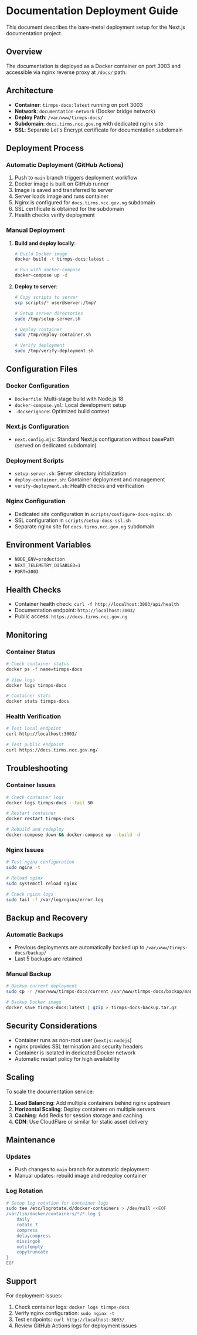 # Documentation Deployment Guide

This document describes the bare-metal deployment setup for the Next.js documentation project.

## Overview

The documentation is deployed as a Docker container on port 3003 and accessible via nginx reverse proxy at `/docs/` path.

## Architecture

- **Container**: `tirmps-docs:latest` running on port 3003
- **Network**: `documentation-network` (Docker bridge network)
- **Deploy Path**: `/var/www/tirmps-docs/`
- **Subdomain**: `docs.tirms.ncc.gov.ng` with dedicated nginx site
- **SSL**: Separate Let's Encrypt certificate for documentation subdomain

## Deployment Process

### Automatic Deployment (GitHub Actions)

1. Push to `main` branch triggers deployment workflow
2. Docker image is built on GitHub runner
3. Image is saved and transferred to server
4. Server loads image and runs container
5. Nginx is configured for `docs.tirms.ncc.gov.ng` subdomain
6. SSL certificate is obtained for the subdomain
7. Health checks verify deployment

### Manual Deployment

1. **Build and deploy locally**:
   ```bash
   # Build Docker image
   docker build -t tirmps-docs:latest .
   
   # Run with docker-compose
   docker-compose up -d
   ```

2. **Deploy to server**:
   ```bash
   # Copy scripts to server
   scp scripts/* user@server:/tmp/
   
   # Setup server directories
   sudo /tmp/setup-server.sh
   
   # Deploy container
   sudo /tmp/deploy-container.sh
   
   # Verify deployment
   sudo /tmp/verify-deployment.sh
   ```

## Configuration Files

### Docker Configuration
- `Dockerfile`: Multi-stage build with Node.js 18
- `docker-compose.yml`: Local development setup
- `.dockerignore`: Optimized build context

### Next.js Configuration
- `next.config.mjs`: Standard Next.js configuration without basePath (served on dedicated subdomain)

### Deployment Scripts
- `setup-server.sh`: Server directory initialization
- `deploy-container.sh`: Container deployment and management
- `verify-deployment.sh`: Health checks and verification

### Nginx Configuration
- Dedicated site configuration in `scripts/configure-docs-nginx.sh`
- SSL configuration in `scripts/setup-docs-ssl.sh`
- Separate nginx site for `docs.tirms.ncc.gov.ng` subdomain

## Environment Variables

- `NODE_ENV=production`
- `NEXT_TELEMETRY_DISABLED=1`
- `PORT=3003`

## Health Checks

- Container health check: `curl -f http://localhost:3003/api/health`
- Documentation endpoint: `http://localhost:3003/`
- Public access: `https://docs.tirms.ncc.gov.ng`

## Monitoring

### Container Status
```bash
# Check container status
docker ps -f name=tirmps-docs

# View logs
docker logs tirmps-docs

# Container stats
docker stats tirmps-docs
```

### Health Verification
```bash
# Test local endpoint
curl http://localhost:3003/

# Test public endpoint
curl https://docs.tirms.ncc.gov.ng/
```

## Troubleshooting

### Container Issues
```bash
# Check container logs
docker logs tirmps-docs --tail 50

# Restart container
docker restart tirmps-docs

# Rebuild and redeploy
docker-compose down && docker-compose up --build -d
```

### Nginx Issues
```bash
# Test nginx configuration
sudo nginx -t

# Reload nginx
sudo systemctl reload nginx

# Check nginx logs
sudo tail -f /var/log/nginx/error.log
```

## Backup and Recovery

### Automatic Backups
- Previous deployments are automatically backed up to `/var/www/tirmps-docs/backup/`
- Last 5 backups are retained

### Manual Backup
```bash
# Backup current deployment
sudo cp -r /var/www/tirmps-docs/current /var/www/tirmps-docs/backup/manual-$(date +%Y%m%d_%H%M%S)

# Backup Docker image
docker save tirmps-docs:latest | gzip > tirmps-docs-backup.tar.gz
```

## Security Considerations

- Container runs as non-root user (`nextjs:nodejs`)
- nginx provides SSL termination and security headers
- Container is isolated in dedicated Docker network
- Automatic restart policy for high availability

## Scaling

To scale the documentation service:

1. **Load Balancing**: Add multiple containers behind nginx upstream
2. **Horizontal Scaling**: Deploy containers on multiple servers
3. **Caching**: Add Redis for session storage and caching
4. **CDN**: Use CloudFlare or similar for static asset delivery

## Maintenance

### Updates
- Push changes to `main` branch for automatic deployment
- Manual updates: rebuild image and redeploy container

### Log Rotation
```bash
# Setup log rotation for container logs
sudo tee /etc/logrotate.d/docker-containers > /dev/null <<EOF
/var/lib/docker/containers/*/*.log {
    daily
    rotate 7
    compress
    delaycompress
    missingok
    notifempty
    copytruncate
}
EOF
```

## Support

For deployment issues:
1. Check container logs: `docker logs tirmps-docs`
2. Verify nginx configuration: `sudo nginx -t`
3. Test endpoints: `curl http://localhost:3003/`
4. Review GitHub Actions logs for deployment issues
